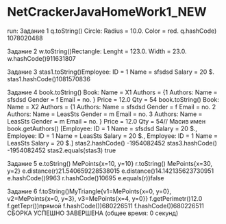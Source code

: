 # NetCrackerJavaHomeWork1_NEW
run:
Задание 1 
    q.toString() Circle: Radius = 10.0. Color = red.
    q.hashCode) 1078020488

Задание 2 
    w.toString()Rectangle: Lenght = 123.0. Width = 23.0.
    w.hashCode()911631807

Задание 3 
    stas1.toString()Employee: ID = 1 Name = sfsdsd Salary = 20 $.
    stas1.hashCode()1081570836

Задание 4 
    book.toString() Book: Name = X1 Authors =  {1  Authors: Name = sfsdsd Gender = f Email = no.  } Price = 12.0 Qty = 54
    book.toString() Book: Name = X2 Authors =  {1  Authors: Name = sfsdsd Gender = f Email = no.  2  Authors: Name = LeasSts Gender = m Email = no.  3  Authors: Name = LeasSts Gender = m Email = no.  } Price = 12.0 Qty = 54// Масив имен
    book.getAuthors()   [Employee: ID = 1 Name = sfsdsd Salary = 20 $., Employee: ID = 1 Name = LeasSts Salary = 20 $., Employee: ID = 1 Name = LeasSts Salary = 20 $.]
    stas2.hashCode()   -1954082452
    stas3.hashCode()   -1954082452
    stas2.equals(stas3)   true

Задание 5 
    e.toString()    MePoints{x=10, y=10}
    r.toString()    MePoints{x=30, y=2}
    e.distance(r)21.540659228538015
    e.distance()14.142135623730951
    e.hashCode()9963
    r.hashCode()10695
    e.equals(r))false

Задание 6 
    f.toString()MyTriangle{v1=MePoints{x=0, y=0}, v2=MePoints{x=0, y=3}, v3=MePoints{x=4, y=0}}
    f.getPerimetr()12.0
    f.getTepr())прямой
    f.hashCode())680226511
    f.hashCode())680226511
СБОРКА УСПЕШНО ЗАВЕРШЕНА (общее время: 0 секунд)

